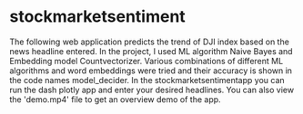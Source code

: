 # stockmarketsentiment
The following web application predicts the trend of DJI index based on the news headline entered. 
In the project, I used ML algorithm Naive Bayes and Embedding model Countvectorizer.
Various combinations of different ML algorithms and word embeddings were tried and their accuracy is shown in the code names model_decider. 
In the stockmarketsentimentapp you can run the dash plotly app and enter your desired headlines.
You can also view the 'demo.mp4' file to get an overview demo of the app.
